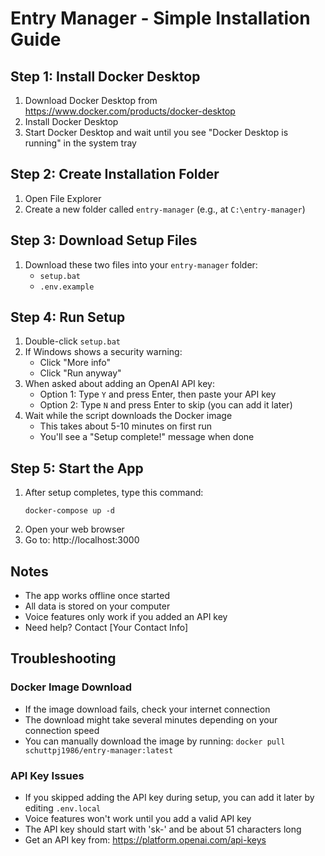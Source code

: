 # Entry Manager - Simple Installation Guide

## Step 1: Install Docker Desktop
1. Download Docker Desktop from https://www.docker.com/products/docker-desktop
2. Install Docker Desktop
3. Start Docker Desktop and wait until you see "Docker Desktop is running" in the system tray

## Step 2: Create Installation Folder
1. Open File Explorer
2. Create a new folder called `entry-manager` (e.g., at `C:\entry-manager`)

## Step 3: Download Setup Files
1. Download these two files into your `entry-manager` folder:
   - `setup.bat`
   - `.env.example`

## Step 4: Run Setup
1. Double-click `setup.bat`
2. If Windows shows a security warning:
   - Click "More info"
   - Click "Run anyway"
3. When asked about adding an OpenAI API key:
   - Option 1: Type `Y` and press Enter, then paste your API key
   - Option 2: Type `N` and press Enter to skip (you can add it later)
4. Wait while the script downloads the Docker image
   - This takes about 5-10 minutes on first run
   - You'll see a "Setup complete!" message when done

## Step 5: Start the App
1. After setup completes, type this command:
   ```
   docker-compose up -d
   ```
2. Open your web browser
3. Go to: http://localhost:3000

## Notes
- The app works offline once started
- All data is stored on your computer
- Voice features only work if you added an API key
- Need help? Contact [Your Contact Info]

## Troubleshooting

### Docker Image Download
- If the image download fails, check your internet connection
- The download might take several minutes depending on your connection speed
- You can manually download the image by running: `docker pull schuttpj1986/entry-manager:latest`

### API Key Issues
- If you skipped adding the API key during setup, you can add it later by editing `.env.local`
- Voice features won't work until you add a valid API key
- The API key should start with 'sk-' and be about 51 characters long
- Get an API key from: https://platform.openai.com/api-keys 